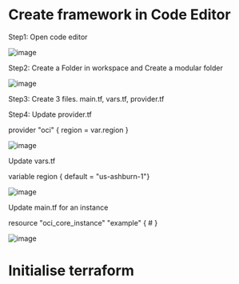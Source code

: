 # Create framework in Code Editor

Step1: Open code editor

![image](https://github.com/user-attachments/assets/0490c83f-0d00-49bd-bbf6-082c681aaa8b)

Step2: Create a Folder in workspace and Create a modular folder

![image](https://github.com/user-attachments/assets/c1b4a144-108d-4193-b947-a45e6c42cf54)

Step3: Create 3 files.
main.tf, vars.tf, provider.tf

Step4: Update provider.tf

provider "oci" {
  region = var.region
}

![image](https://github.com/user-attachments/assets/e98b84b7-d7b2-41f5-8549-e72acf999f8f)

Update vars.tf

variable region { default = "us-ashburn-1"}

![image](https://github.com/user-attachments/assets/13aca0f7-321a-4391-a4d1-56c1dbf85a6f)

Update main.tf for an instance

resource "oci_core_instance" "example" {
    #
}

![image](https://github.com/user-attachments/assets/3fed34a9-bb23-43dd-9fcc-0e188af402d0)

# Initialise terraform




